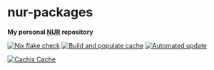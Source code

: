 # nur-packages

**My personal [NUR](https://github.com/nix-community/NUR) repository**

[![Nix flake check](https://github.com/linyinfeng/nur-packages/actions/workflows/check.yml/badge.svg)](https://github.com/linyinfeng/nur-packages/actions/workflows/check.yml)
[![Build and populate cache](https://github.com/linyinfeng/nur-packages/actions/workflows/build.yml/badge.svg)](https://github.com/linyinfeng/nur-packages/actions/workflows/build.yml)
[![Automated update](https://github.com/linyinfeng/nur-packages/actions/workflows/update.yml/badge.svg)](https://github.com/linyinfeng/nur-packages/actions/workflows/update.yml)

[![Cachix Cache](https://img.shields.io/badge/cachix-linyinfeng-blue.svg)](https://linyinfeng.cachix.org)
